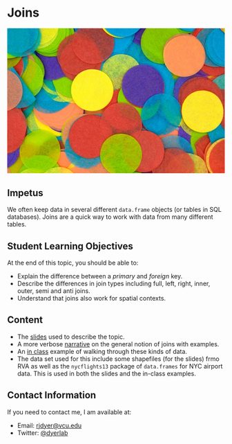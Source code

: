 # Joins

![Photo by <a href="https://unsplash.com/@melpoole?utm_source=unsplash&utm_medium=referral&utm_content=creditCopyText">Mel Poole</a> on <a href="https://unsplash.com/s/photos/circles?utm_source=unsplash&utm_medium=referral&utm_content=creditCopyText">Unsplash</a>](https://raw.githubusercontent.com/DyerlabTeaching/Joins/main/media/mel-poole-TocLTCixeAw-unsplash.jpg)

## Impetus

We often keep data in several different `data.frame` objects (or tables in SQL databases).  Joins are a quick way to work with data from many different tables.

## Student Learning Objectives

At the end of this topic, you should be able to:  
 - Explain the difference between a *primary* and *foreign* key.
 - Describe the differences in join types including full, left, right, inner, outer, semi and anti joins.
 - Understand that joins also work for spatial contexts.

## Content
 - The [slides](slides.html) used to describe the topic.
 - A more verbose [narrative](narrative.html) on the general notion of joins with examples.
 - An [in class](in-class.html) example of walking through these kinds of data.
 - The data set used for this include some shapefiles (for the slides) frmo RVA as well as the `nycflights13` package of `data.frames` for NYC airport data.  This is used in both the slides and the in-class examples. 

## Contact Information

If you need to contact me, I am available at:  
 - Email: rjdyer@vcu.edu
 - Twitter: [@dyerlab](https://twitter.com/dyerlab/)



  